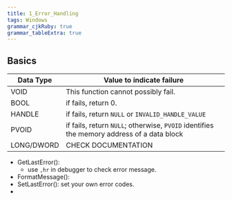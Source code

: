 ```yaml
---
title: 1_Error_Handling
tags: Windows
grammar_cjkRuby: true
grammar_tableExtra: true
---
```

## Basics

| Data Type| Value to indicate failure|
| ---------- | ---------------------------------------------------------------------------------------- |
| VOID       | This function cannot possibly fail.                                                      |
| BOOL       | if fails, return 0.                                                                      |
| HANDLE     | if fails, return `NULL` or `INVALID_HANDLE_VALUE`                                        |
| PVOID      | if fails, return `NULL`; otherwise, `PVOID` identifies the memory address of a data block |
| LONG/DWORD | CHECK DOCUMENTATION|

* GetLastError():
	* use `,hr` in debugger to check error message.
* FormatMessage():
* SetLastError(): set your own error codes.
* 